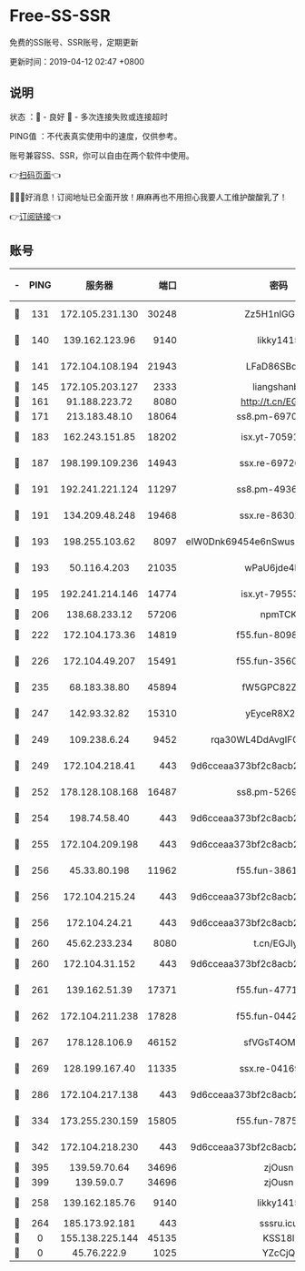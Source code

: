 # Free-SS-SSR

免费的SS账号、SSR账号，定期更新

更新时间：2019-04-12 02:47 +0800

## 说明

状态     ：🙂 - 良好 🙁 - 多次连接失败或连接超时

PING值   ：不代表真实使用中的速度，仅供参考。

账号兼容SS、SSR，你可以自由在两个软件中使用。

👉[扫码页面](https://liesauer.github.io/Free-SS-SSR/)👈

🎉🎉🎉好消息！订阅地址已全面开放！麻麻再也不用担心我要人工维护酸酸乳了！

👉[订阅链接](https://www.liesauer.net/yogurt/subscribe?ACCESS_TOKEN=DAYxR3mMaZAsaqUb)👈

## 账号

|-|PING|服务器|端口|密码|加密方式|区域|
|:----:|:----:|:-----:|-----:|:----:|:----:|:----:|
|🙂|131|172.105.231.130|30248|Zz5H1nlGGKHx|aes-256-cfb|JP|
|🙂|140|139.162.123.96|9140|likky1415|aes-256-cfb|JP|
|🙂|141|172.104.108.194|21943|LFaD86SBq2lY|aes-256-cfb|JP|
|🙂|145|172.105.203.127|2333|liangshanbo|chacha20|JP|
|🙂|161|91.188.223.72|8080|http://t.cn/EGJIyrl|rc4-md5|RU|
|🙂|171|213.183.48.10|18064|ss8.pm-69704775|rc4-md5|RU|
|🙂|183|162.243.151.85|18202|isx.yt-70591909|aes-256-cfb|US|
|🙂|187|198.199.109.236|14943|ssx.re-69726715|aes-256-cfb|US|
|🙂|191|192.241.221.124|11297|ss8.pm-49366611|aes-256-cfb|US|
|🙂|191|134.209.48.248|19468|ssx.re-86302752|aes-256-cfb|US|
|🙂|193|198.255.103.62|8097|eIW0Dnk69454e6nSwuspv9DmS201tQ0D|aes-256-cfb|US|
|🙂|193|50.116.4.203|21035|wPaU6jde4NZT|aes-256-cfb|US|
|🙂|195|192.241.214.146|14774|isx.yt-79553364|aes-256-cfb|US|
|🙂|206|138.68.233.12|57206|npmTCK|rc4-md5|US|
|🙂|222|172.104.173.36|14819|f55.fun-80989393|aes-256-cfb|SG|
|🙂|226|172.104.49.207|15491|f55.fun-35608274|aes-256-cfb|SG|
|🙂|235|68.183.38.80|45894|fW5GPC82Z97G|aes-256-cfb|GB|
|🙂|247|142.93.32.82|15310|yEyceR8X2EVd|aes-256-cfb|GB|
|🙂|249|109.238.6.24|9452|rqa30WL4DdAvgIFG6Fs3znzTa|aes-256-cfb|FR|
|🙂|249|172.104.218.41|443|9d6cceaa373bf2c8acb22e60b6a58be6|aes-256-cfb|US|
|🙂|252|178.128.108.168|16487|ss8.pm-52699195|aes-256-cfb|SG|
|🙂|254|198.74.58.40|443|9d6cceaa373bf2c8acb22e60b6a58be6|aes-256-cfb|US|
|🙂|255|172.104.209.198|443|9d6cceaa373bf2c8acb22e60b6a58be6|aes-256-cfb|US|
|🙂|256|45.33.80.198|11962|f55.fun-38615742|aes-256-cfb|US|
|🙂|256|172.104.215.24|443|9d6cceaa373bf2c8acb22e60b6a58be6|aes-256-cfb|US|
|🙂|256|172.104.24.21|443|9d6cceaa373bf2c8acb22e60b6a58be6|aes-256-cfb|US|
|🙂|260|45.62.233.234|8080|t.cn/EGJIyrl|rc4-md5|CA|
|🙂|260|172.104.31.152|443|9d6cceaa373bf2c8acb22e60b6a58be6|aes-256-cfb|US|
|🙂|261|139.162.51.39|17371|f55.fun-47715788|aes-256-cfb|SG|
|🙂|262|172.104.211.238|17828|f55.fun-04428488|aes-256-cfb|US|
|🙂|267|178.128.106.9|46152|sfVGsT4OMxHC|aes-256-cfb|SG|
|🙂|269|128.199.167.40|11335|ssx.re-04169408|aes-256-cfb|SG|
|🙂|286|172.104.217.138|443|9d6cceaa373bf2c8acb22e60b6a58be6|aes-256-cfb|US|
|🙂|334|173.255.230.159|15805|f55.fun-78754827|aes-256-cfb|US|
|🙂|342|172.104.218.230|443|9d6cceaa373bf2c8acb22e60b6a58be6|aes-256-cfb|US|
|🙂|395|139.59.70.64|34696|zjOusn|chacha20|IN|
|🙂|399|139.59.0.7|34696|zjOusn|chacha20|IN|
|🙂|258|139.162.185.76|9140|likky1415|aes-256-cfb|DE|
|🙂|264|185.173.92.181|443|sssru.icu|rc4-md5|RU|
|🙁|0|155.138.225.144|45135|KSS18l|rc4-md5|US|
|🙁|0|45.76.222.9|1025|YZcCjQ|rc4-md5|JP|
